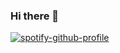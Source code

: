 ### Hi there 👋
[![spotify-github-profile](https://spotify-github-profile.vercel.app/api/view?uid=31qasqw2prsnluzdjq4x6jkndmqu&cover_image=true&theme=novatorem&bar_color=a600ff&bar_color_cover=false)](https://spotify-github-profile.vercel.app/api/view?uid=31qasqw2prsnluzdjq4x6jkndmqu&redirect=true)

<!--
**EnzoGodoy21/EnzoGodoy21** is a ✨ _special_ ✨ repository because its `README.md` (this file) appears on your GitHub profile.

Here are some ideas to get you started:

- 🔭 I’m currently working on ...
- 🌱 I’m currently learning ...
- 👯 I’m looking to collaborate on ...
- 🤔 I’m looking for help with ...
- 💬 Ask me about ...
- 📫 How to reach me: ...
- 😄 Pronouns: ...
- ⚡ Fun fact: ...
-->
